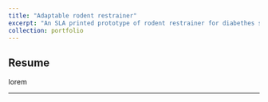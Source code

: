 ```yaml
---
title: "Adaptable rodent restrainer"
excerpt: "An SLA printed prototype of rodent restrainer for diabethes study"
collection: portfolio
---
```


## Resume

lorem

---





